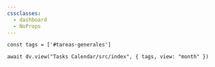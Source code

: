 ```yaml
---
cssclasses:
  - dashboard
  - NoProps
---
```


```dataviewjs
const tags = ['#tareas-generales']

await dv.view("Tasks Calendar/src/index", { tags, view: "month" })
```
